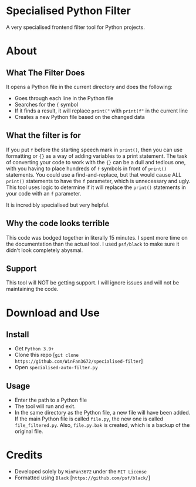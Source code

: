 # Specialised Python Filter
A very specialised frontend filter tool for Python projects.
# About
## What The Filter Does
It opens a Python file in the current directory and does the following:
- Goes through each line in the Python file
- Searches for the `{` symbol
- If it finds a result, it will replace `print("` with `print(f"` in the current line
- Creates a new Python file based on the changed data
## What the filter is for

If you put `f` before the starting speech mark in `print()`, then you can use formatting or `{}` as a way of adding variables to a print statement. The task of converting your code to work with the `{}` can be a dull and tedious one, with you having to place hundreds of `f` symbols in front of `print()` statements. You could use a find-and-replace, but that would cause ALL `print()` statements to have the `f` parameter, which is unnecessary and ugly. This tool uses logic to determine if it will replace the `print()` statements in your code with an `f` parameter.

It is incredibly specialised but very helpful.

## Why the code looks terrible
This code was bodged together in literally 15 minutes. I spent more time on the documentation than the actual tool. I used `psf/black` to make sure it didn't look completely abysmal. 

## Support
This tool will NOT be getting support. I will ignore issues and will not be maintaining the code.

# Download and Use
## Install
- Get `Python 3.9+`
- Clone this repo [`git clone https://github.com/WinFan3672/specialised-filter`]
- Open `specialised-auto-filter.py`
## Usage
- Enter the path to a Python file
- The tool will run and exit.
- In the same directory as the Python file, a new file will have been added. If the main Python file is called `file.py`, the new one is called `file_filtered.py`. Also, `file.py.bak` is created, which is a backup of the original file.

# Credits
- Developed solely by `WinFan3672` under the `MIT License`
- Formatted using `Black` [`https://github.com/psf/black/`]
